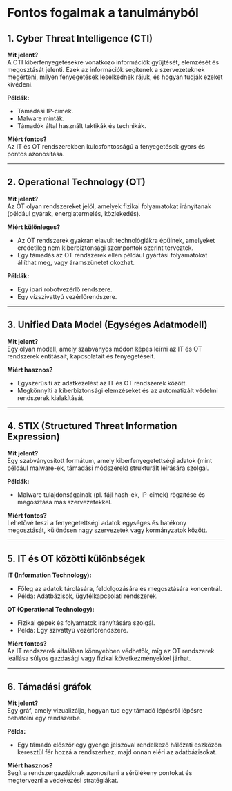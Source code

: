 # Fontos fogalmak a tanulmányból

## 1. Cyber Threat Intelligence (CTI)
**Mit jelent?**  
A CTI kiberfenyegetésekre vonatkozó információk gyűjtését, elemzését és megosztását jelenti. Ezek az információk segítenek a szervezeteknek megérteni, milyen fenyegetések leselkednek rájuk, és hogyan tudják ezeket kivédeni.  

**Példák:**  
- Támadási IP-címek.  
- Malware minták.  
- Támadók által használt taktikák és technikák.  

**Miért fontos?**  
Az IT és OT rendszerekben kulcsfontosságú a fenyegetések gyors és pontos azonosítása.

---

## 2. Operational Technology (OT)
**Mit jelent?**  
Az OT olyan rendszereket jelöl, amelyek fizikai folyamatokat irányítanak (például gyárak, energiatermelés, közlekedés).  

**Miért különleges?**  
- Az OT rendszerek gyakran elavult technológiákra épülnek, amelyeket eredetileg nem kiberbiztonsági szempontok szerint terveztek.  
- Egy támadás az OT rendszerek ellen például gyártási folyamatokat állíthat meg, vagy áramszünetet okozhat.  

**Példák:**  
- Egy ipari robotvezérlő rendszere.  
- Egy vízszivattyú vezérlőrendszere.

---

## 3. Unified Data Model (Egységes Adatmodell)
**Mit jelent?**  
Egy olyan modell, amely szabványos módon képes leírni az IT és OT rendszerek entitásait, kapcsolatait és fenyegetéseit.  

**Miért hasznos?**  
- Egyszerűsíti az adatkezelést az IT és OT rendszerek között.  
- Megkönnyíti a kiberbiztonsági elemzéseket és az automatizált védelmi rendszerek kialakítását.

---

## 4. STIX (Structured Threat Information Expression)
**Mit jelent?**  
Egy szabványosított formátum, amely kiberfenyegetettségi adatok (mint például malware-ek, támadási módszerek) strukturált leírására szolgál.  

**Példák:**  
- Malware tulajdonságainak (pl. fájl hash-ek, IP-címek) rögzítése és megosztása más szervezetekkel.  

**Miért fontos?**  
Lehetővé teszi a fenyegetettségi adatok egységes és hatékony megosztását, különösen nagy szervezetek vagy kormányzatok között.

---

## 5. IT és OT közötti különbségek
**IT (Information Technology):**
- Főleg az adatok tárolására, feldolgozására és megosztására koncentrál.  
- Példa: Adatbázisok, ügyfélkapcsolati rendszerek.

**OT (Operational Technology):**
- Fizikai gépek és folyamatok irányítására szolgál.  
- Példa: Egy szivattyú vezérlőrendszere.  

**Miért fontos?**  
Az IT rendszerek általában könnyebben védhetők, míg az OT rendszerek leállása súlyos gazdasági vagy fizikai következményekkel járhat.

---

## 6. Támadási gráfok
**Mit jelent?**  
Egy gráf, amely vizualizálja, hogyan tud egy támadó lépésről lépésre behatolni egy rendszerbe.  

**Példa:**  
- Egy támadó először egy gyenge jelszóval rendelkező hálózati eszközön keresztül fér hozzá a rendszerhez, majd onnan eléri az adatbázisokat.  

**Miért hasznos?**  
Segít a rendszergazdáknak azonosítani a sérülékeny pontokat és megtervezni a védekezési stratégiákat.
